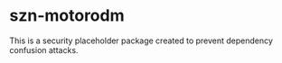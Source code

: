 # szn-motorodm

This is a security placeholder package created to prevent dependency confusion attacks.